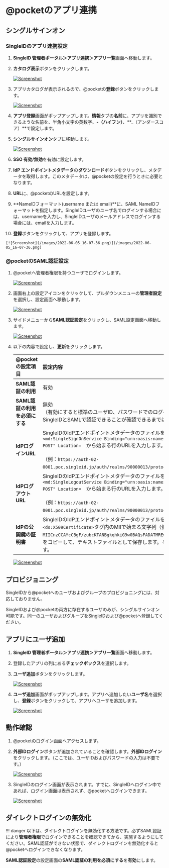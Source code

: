 # @pocketのアプリ連携
## シングルサインオン
### SingleIDのアプリ連携設定
1. **SingleID 管理者ポータル＞アプリ連携＞アプリ一覧**画面へ移動します。
2. **カタログ表示**ボタンをクリックします。
    
    [![Screenshot](/images/2022-08-16_3-53-18.png)](/images/2022-08-16_3-53-18.png)

3. アプリカタログが表示されるので、@pocketの**登録**ボタンをクリックします。
    
    [![Screenshot](/images/2022-06-05_16-03-46.png)](/images/2022-06-05_16-03-46.png)

4. **アプリ登録**画面がポップアップします。**情報**タブの**名前**に、アプリを識別できるような名前を、半角小文字の英数字、**-（ハイフン）**、**_（アンダースコア）**で設定します。
5. **シングルサインオン**タブに移動します。
    
    [![Screenshot](/images/2022-06-05_16-05-36.png)](/images/2022-06-05_16-05-36.png)

6. **SSO 有効/無効**を有効に設定します。
7. **IdP エンドポイントメタデータ**の**ダウンロード**ボタンをクリックし、メタデータを取得します。このメタデータは、@pocketの設定を行うときに必要となります。
8. **URL**に、@pocketのURLを設定します。
9.  **NameIDフォーマット(username または email)**に、SAML NameIDフォーマットを指定します。SingleIDユーザのユーザ名でログインする場合には、usernameを入力し、SingleIDユーザのメールアドレスでログインする場合には、emailを入力します。  
10.  **登録**ボタンをクリックして、アプリを登録します。
    
    [![Screenshot](/images/2022-06-05_16-07-36.png)](/images/2022-06-05_16-07-36.png)

### @pocketのSAML認証設定
1. @pocketへ管理者権限を持つユーザでログインします。
    
    [![Screenshot](/images/image.png)](/images/image.png)

2. 画面右上の設定アイコンをクリックして、プルダウンメニューの**管理者設定**を選択し、設定画面へ移動します。

    [![Screenshot](/images/image-2.png)](/images/image-2.png)

3. サイドメニューから**SAML認証設定**をクリックし、SAML設定画面へ移動します。
    
    [![Screenshot](/images/image-3.png)](/images/image-3.png)

4. 以下の内容で設定し、**更新**をクリックします。

    | **@pocketの設定項目** | **設定内容** |
    | :--- | :--- |
    | **SAML認証の利用** | 有効 |
    | **SAML認証の利用を必須にする** | 無効<br>（有効にすると標準のユーザID、パスワードでのログインはできなくなります。SingleIDとSAMLで認証できることが確認できるまでは、有効にしないでください。）|
    | **IdPログインURL** | SingleIDのIdPエンドポイントメタデータのファイルを開きます。<br>`<md:SingleSignOnService Binding="urn:oasis:names:tc:SAML:2.0:bindings:HTTP-POST" Location=`　から始まる行のURLを入力します。<br><br>（例：`https://auth-02-0001.poc.singleid.jp/auth/realms/90000013/protocol/saml`） |
    | **IdPログアウトURL** | SingleIDのIdPエンドポイントメタデータのファイルを開きます。<br>`<md:SingleLogoutService Binding="urn:oasis:names:tc:SAML:2.0:bindings:HTTP-POST" Location=`　から始まる行のURLを入力します。<br><br>（例：`https://auth-02-0001.poc.singleid.jp/auth/realms/90000013/protocol/saml`） |
    | **IdPの公開鍵の証明書** | SingleIDのIdPエンドポイントメタデータのファイルを開きます。<br>`<ds:X509Certificate>`タグ内のMIIで始まる文字列（例：`MIICnzCCAYcCBgF/zubcKTANBgkqhkiG9w0BAQsFADATMREwDwYDVQQDDAg3MDAwMDA4MTA……..`）をコピーして、テキストファイルとして保存します。そのファイルをアップロードします。 |

    [![Screenshot](/images/image-4-1024x455.png)](/images/image-4-1024x455.png)

## プロビジョニング
SingleIDから@pocketへのユーザおよびグループのプロビジョニングには、対応しておりません。

SingleIDおよび@pocketの両方に存在するユーザのみが、シングルサインオン可能です。同一のユーザおよびグループをSingleIDおよび@pocketへ登録してください。

## アプリにユーザ追加
1. **SingleID 管理者ポータル＞アプリ連携＞アプリ一覧**画面へ移動します。
2. 登録したアプリの列にある**チェックボックス**を選択します。
3. **ユーザ追加**ボタンをクリックします。
    
    [![Screenshot](/images/image-4.png)](/images/image-4.png)

4. **ユーザ追加**画面がポップアップします。アプリへ追加したい**ユーザ名**を選択し、**登録**ボタンをクリックして、アプリへユーザを追加します。
    
    [![Screenshot](/images/image-5.png)](/images/image-5.png)

## 動作確認
1. @pocketのログイン画面へアクセスします。
2. **外部IDログイン**ボタンが追加されていることを確認します。**外部IDログイン**をクリックします。（ここでは、ユーザIDおよびパスワードの入力は不要です。）
    
    [![Screenshot](/images/atpocket-5.png)](/images/atpocket-5.png)

3. SingleIDのログイン画面が表示されます。すでに、SingleIDへログイン中であれば、ログイン画面は表示されず、@pocketへログインできます。
    
    [![Screenshot](/images/image-7-1024x462.png)](/images/image-7-1024x462.png)

## ダイレクトログインの無効化
!!! danger
    以下は、ダイレクトログインを無効化する方法です。必ずSAML認証により**管理者権限**でログインできることを確認できてから、実施するようにしてください。SAML認証ができない状態で、ダイレクトログインを無効化すると@pocketへログインできなくなります。

**SAML認証設定**の設定画面の**SAML認証の利用を必須にする**を**有効**にします。
